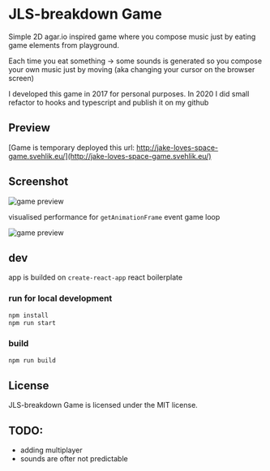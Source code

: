 # JLS-breakdown Game

Simple 2D agar.io inspired game where you compose music just by eating
game elements from playground.

Each time you eat something -> some sounds is generated so you compose
your own music just by moving (aka changing your cursor on the browser screen)

I developed this game in 2017 for personal purposes.
In 2020 I did small refactor to hooks and typescript and publish it on my github

## Preview

[Game is temporary deployed this url: http://jake-loves-space-game.svehlik.eu/](http://jake-loves-space-game.svehlik.eu/)

## Screenshot

![game preview](/docs/game-preview.png)

visualised performance for `getAnimationFrame` event game loop

![game preview](/docs/game-performance-overview.png)

## dev

app is builded on `create-react-app` react boilerplate

### run for local development

```bash
npm install
npm run start
```

### build

```bash
npm run build
```

## License

JLS-breakdown Game is licensed under the MIT license.

## TODO:

- adding multiplayer
- sounds are ofter not predictable
